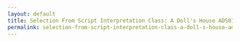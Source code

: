 ```yaml
---
layout: default
title: Selection From Script Interpretation Class: A Doll's House ADS0168
permalink: selection-from-script-interpretation-class-a-doll-s-house-ads0168
---
```

<!-- Add an essay or interpretive material below this line,
using HTML or markdown.  Do not modify this file above this line -->
